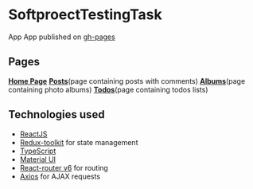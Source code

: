 # SoftproectTestingTask

App App published on [gh-pages](https://xepmeyc.github.io/SoftproectTestingTask/)

## Pages

**[Home Page](https://xepmeyc.github.io/SoftproectTestingTask/)**
**[Posts](https://xepmeyc.github.io/SoftproectTestingTask/#/posts)**(page containing posts with comments)
**[Albums](https://xepmeyc.github.io/SoftproectTestingTask/#/albums)**(page containing photo albums)
**[Todos](https://xepmeyc.github.io/SoftproectTestingTask/#/todos)**(page containing todos lists)

## Technologies used

- [ReactJS](https://reactjs.org/)
- [Redux-toolkit](https://redux-toolkit.js.org/) for state management
- [TypeScript](https://www.typescriptlang.org/) 
- [Material UI](https://mui.com/) 
- [React-router v6](https://reactrouter.com/en/main) for routing
- [Axios](https://www.npmjs.com/package/axios) for AJAX requests
